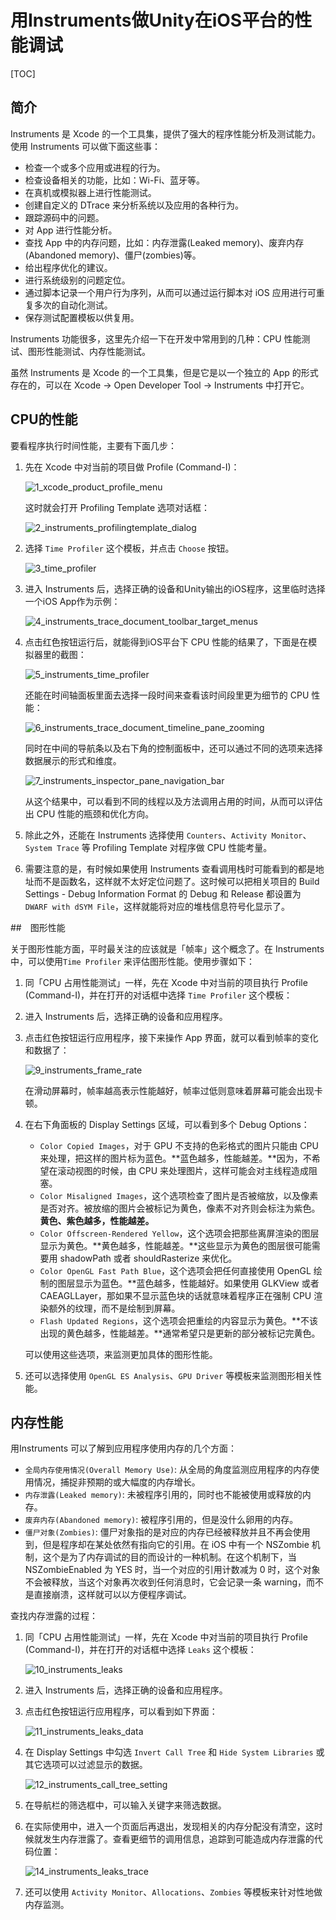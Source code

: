 # 用Instruments做Unity在iOS平台的性能调试

[TOC]

## 简介

Instruments 是 Xcode 的一个工具集，提供了强大的程序性能分析及测试能力。使用 Instruments 可以做下面这些事：

* 检查一个或多个应用或进程的行为。
* 检查设备相关的功能，比如：Wi-Fi、蓝牙等。
* 在真机或模拟器上进行性能测试。
* 创建自定义的 DTrace 来分析系统以及应用的各种行为。
* 跟踪源码中的问题。
* 对 App 进行性能分析。
* 查找 App 中的内存问题，比如：内存泄露(Leaked memory)、废弃内存(Abandoned memory)、僵尸(zombies)等。
* 给出程序优化的建议。
* 进行系统级别的问题定位。
* 通过脚本记录一个用户行为序列，从而可以通过运行脚本对 iOS 应用进行可重复多次的自动化测试。
* 保存测试配置模板以供复用。

Instruments 功能很多，这里先介绍一下在开发中常用到的几种：CPU 性能测试、图形性能测试、内存性能测试。

虽然 Instruments 是 Xcode 的一个工具集，但是它是以一个独立的 App 的形式存在的，可以在 Xcode -> Open Developer Tool -> Instruments 中打开它。

## CPU的性能

要看程序执行时间性能，主要有下面几步：

1. 先在 Xcode 中对当前的项目做 Profile (Command-I)：

   ![1_xcode_product_profile_menu](1_xcode_product_profile_menu.jpg)

   这时就会打开 Profiling Template 选项对话框：

   ![2_instruments_profilingtemplate_dialog](2_instruments_profilingtemplate_dialog.jpg)

2. 选择 `Time Profiler` 这个模板，并点击 `Choose` 按钮。

   ![3_time_profiler](3_time_profiler.jpg)

3. 进入 Instruments 后，选择正确的设备和Unity输出的iOS程序，这里临时选择一个iOS App作为示例：

   ![4_instruments_trace_document_toolbar_target_menus](4_instruments_trace_document_toolbar_target_menus.jpg)

4. 点击红色按钮运行后，就能得到iOS平台下 CPU 性能的结果了，下面是在模拟器里的截图：

   ![5_instruments_time_profiler](5_instruments_time_profiler.jpg)

   还能在时间轴面板里面去选择一段时间来查看该时间段里更为细节的 CPU 性能：

   ![6_instruments_trace_document_timeline_pane_zooming](6_instruments_trace_document_timeline_pane_zooming.jpg)

   同时在中间的导航条以及右下角的控制面板中，还可以通过不同的选项来选择数据展示的形式和维度。

   ![7_instruments_inspector_pane_navigation_bar](7_instruments_inspector_pane_navigation_bar.jpg)

   从这个结果中，可以看到不同的线程以及方法调用占用的时间，从而可以评估出 CPU 性能的瓶颈和优化方向。

5. 除此之外，还能在 Instruments 选择使用 `Counters`、`Activity Monitor`、`System Trace` 等 Profiling Template 对程序做 CPU 性能考量。

6. 需要注意的是，有时候如果使用 Instruments 查看调用栈时可能看到的都是地址而不是函数名，这样就不太好定位问题了。这时候可以把相关项目的 Build Settings - Debug Information Format 的 Debug 和 Release 都设置为 `DWARF with dSYM File`，这样就能将对应的堆栈信息符号化显示了。

##　图形性能

关于图形性能方面，平时最关注的应该就是「帧率」这个概念了。在 Instruments 中，可以使用`Time Profiler` 来评估图形性能。使用步骤如下：

1. 同「CPU 占用性能测试」一样，先在 Xcode 中对当前的项目执行 Profile (Command-I)，并在打开的对话框中选择 `Time Profiler` 这个模板：

2. 进入 Instruments 后，选择正确的设备和应用程序。

3. 点击红色按钮运行应用程序，接下来操作 App 界面，就可以看到帧率的变化和数据了：

   ![9_instruments_frame_rate](9_instruments_frame_rate.jpg)

   在滑动屏幕时，帧率越高表示性能越好，帧率过低则意味着屏幕可能会出现卡顿。

4. 在右下角面板的 Display Settings 区域，可以看到多个 Debug Options：

   * `Color Copied Images`，对于 GPU 不支持的色彩格式的图片只能由 CPU 来处理，把这样的图片标为蓝色。**蓝色越多，性能越差。**因为，不希望在滚动视图的时候，由 CPU 来处理图片，这样可能会对主线程造成阻塞。
   * `Color Misaligned Images`，这个选项检查了图片是否被缩放，以及像素是否对齐。被放缩的图片会被标记为黄色，像素不对齐则会标注为紫色。**黄色、紫色越多，性能越差。**
   * `Color Offscreen-Rendered Yellow`，这个选项会把那些离屏渲染的图层显示为黄色。**黄色越多，性能越差。**这些显示为黄色的图层很可能需要用 shadowPath 或者 shouldRasterize 来优化。
   * `Color OpenGL Fast Path Blue`，这个选项会把任何直接使用 OpenGL 绘制的图层显示为蓝色。**蓝色越多，性能越好。如果使用 GLKView 或者 CAEAGLLayer，那如果不显示蓝色块的话就意味着程序正在强制 CPU 渲染额外的纹理，而不是绘制到屏幕。
   * `Flash Updated Regions`，这个选项会把重绘的内容显示为黄色。**不该出现的黄色越多，性能越差。**通常希望只是更新的部分被标记完黄色。

   可以使用这些选项，来监测更加具体的图形性能。

5. 还可以选择使用 `OpenGL ES Analysis`、`GPU Driver` 等模板来监测图形相关性能。

## 内存性能

用Instruments 可以了解到应用程序使用内存的几个方面：

- `全局内存使用情况(Overall Memory Use)`: 从全局的角度监测应用程序的内存使用情况，捕捉非预期的或大幅度的内存增长。
- `内存泄露(Leaked memory)`: 未被程序引用的，同时也不能被使用或释放的内存。
- `废弃内存(Abandoned memory)`: 被程序引用的，但是没什么卵用的内存。
- `僵尸对象(Zombies)`: 僵尸对象指的是对应的内存已经被释放并且不再会使用到，但是程序却在某处依然有指向它的引用。在 iOS 中有一个 NSZombie 机制，这个是为了内存调试的目的而设计的一种机制。在这个机制下，当 NSZombieEnabled 为 YES 时，当一个对应的引用计数减为 0 时，这个对象不会被释放，当这个对象再次收到任何消息时，它会记录一条 warning，而不是直接崩溃，这样就可以以方便程序调试。

查找内存泄露的过程：

1. 同「CPU 占用性能测试」一样，先在 Xcode 中对当前的项目执行 Profile (Command-I)，并在打开的对话框中选择 `Leaks` 这个模板：

   ![10_instruments_leaks](10_instruments_leaks.jpg)

2. 进入 Instruments 后，选择正确的设备和应用程序。

3. 点击红色按钮运行应用程序，可以看到如下界面：

   ![11_instruments_leaks_data](11_instruments_leaks_data.jpg)

4. 在 Display Settings 中勾选 `Invert Call Tree` 和 `Hide System Libraries` 或其它选项可以过滤显示的数据。

   ![12_instruments_call_tree_setting](12_instruments_call_tree_setting.jpg)

5. 在导航栏的筛选框中，可以输入关键字来筛选数据。

6. 在实际使用中，进入一个页面后再退出，发现相关的内存分配没有清空，这时候就发生内存泄露了。查看更细节的调用信息，追踪到可能造成内存泄露的代码位置：

   ![14_instruments_leaks_trace](14_instruments_leaks_trace.jpg)

7. 还可以使用 `Activity Monitor`、`Allocations`、`Zombies` 等模板来针对性地做内存监测。